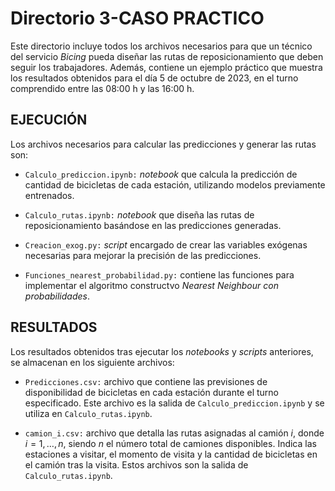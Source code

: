 # Directorio 3-CASO PRACTICO
Este directorio incluye todos los archivos necesarios para que un técnico del servicio *Bicing* pueda diseñar las rutas de reposicionamiento que deben seguir los trabajadores. Además, contiene un ejemplo práctico que muestra los resultados obtenidos para el día 5 de octubre de 2023, en el turno comprendido entre las 08:00 h y las 16:00 h.

## EJECUCIÓN

Los archivos necesarios para calcular las predicciones y generar las rutas son: 

* ```Calculo_prediccion.ipynb:``` *notebook* que calcula la predicción de cantidad de bicicletas de cada estación, utilizando modelos previamente entrenados.

* ```Calculo_rutas.ipynb:``` *notebook* que diseña las rutas de reposicionamiento basándose en las predicciones generadas.

* ```Creacion_exog.py:``` *script* encargado de crear las variables exógenas necesarias para mejorar la precisión de las predicciones.

* ```Funciones_nearest_probabilidad.py:``` contiene las funciones para implementar el algoritmo constructvo *Nearest Neighbour con probabilidades*.

## RESULTADOS

Los resultados obtenidos tras ejecutar los *notebooks* y *scripts* anteriores, se almacenan en los siguiente archivos:

* ```Predicciones.csv:``` archivo que contiene las previsiones de disponibilidad de bicicletas en cada estación durante el turno especificado. Este archivo es la salida de ```Calculo_prediccion.ipynb``` y se utiliza en ```Calculo_rutas.ipynb```.

* ```camion_i.csv:``` archivo que detalla las rutas asignadas al camión $i$, donde $i = 1, \ldots , n$, siendo $n$ el número total de camiones disponibles. Indica las estaciones a visitar, el momento de visita y la cantidad de bicicletas en el camión tras la visita. Estos archivos son la salida de ```Calculo_rutas.ipynb```.

